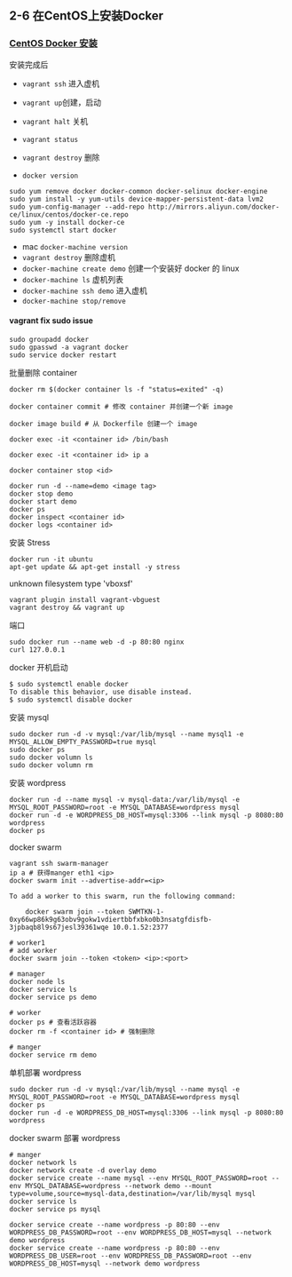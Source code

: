 ##  2-6 在CentOS上安装Docker

### [CentOS Docker 安装](https://www.runoob.com/docker/centos-docker-install.html)

安装完成后 

* `vagrant ssh` 进入虚机
* `vagrant up`创建，启动 
* `vagrant halt` 关机
* `vagrant status`
* `vagrant destroy` 删除

* `docker version`

```shell
sudo yum remove docker docker-common docker-selinux docker-engine
sudo yum install -y yum-utils device-mapper-persistent-data lvm2
sudo yum-config-manager --add-repo http://mirrors.aliyun.com/docker-ce/linux/centos/docker-ce.repo
sudo yum -y install docker-ce
sudo systemctl start docker
```

* mac `docker-machine version`
* `vagrant destroy` 删除虚机
* `docker-machine create demo` 创建一个安装好 docker 的 linux
* `docker-machine ls` 虚机列表
* `docker-machine ssh demo` 进入虚机
* `docker-machine stop/remove`

#### vagrant fix sudo issue

```shell
sudo groupadd docker
sudo gpasswd -a vagrant docker
sudo service docker restart
```

批量删除 container

```shell
docker rm $(docker container ls -f "status=exited" -q)
```

```
docker container commit # 修改 container 并创建一个新 image
```

```
docker image build # 从 Dockerfile 创建一个 image
```

```
docker exec -it <container id> /bin/bash
```

```
docker exec -it <container id> ip a
```

```
docker container stop <id>
```

```
docker run -d --name=demo <image tag>
docker stop demo
docker start demo
docker ps
docker inspect <container id>
docker logs <container id>
```

安装 Stress

```
docker run -it ubuntu
apt-get update && apt-get install -y stress

```

unknown filesystem type 'vboxsf'

```
vagrant plugin install vagrant-vbguest
vagrant destroy && vagrant up
```

端口

```
sudo docker run --name web -d -p 80:80 nginx
curl 127.0.0.1 
```

docker 开机启动

```
$ sudo systemctl enable docker
To disable this behavior, use disable instead.
$ sudo systemctl disable docker
```

安装 mysql

```
sudo docker run -d -v mysql:/var/lib/mysql --name mysql1 -e MYSQL_ALLOW_EMPTY_PASSWORD=true mysql
sudo docker ps
sudo docker volumn ls
sudo docker volumn rm
```

安装 wordpress

```
docker run -d --name mysql -v mysql-data:/var/lib/mysql -e MYSQL_ROOT_PASSWORD=root -e MYSQL_DATABASE=wordpress mysql
docker run -d -e WORDPRESS_DB_HOST=mysql:3306 --link mysql -p 8080:80 wordpress
docker ps

```

docker swarm

```
vagrant ssh swarm-manager
ip a # 获得manger eth1 <ip>
docker swarm init --advertise-addr=<ip>

To add a worker to this swarm, run the following command:

    docker swarm join --token SWMTKN-1-0xy66wp86k9g63obv9gokw1vdiertbbfxbko0b3nsatgfdisfb-3jpbaqb8l9s67jesl39361wqe 10.0.1.52:2377

# worker1
# add worker
docker swarm join --token <token> <ip>:<port>

# manager
docker node ls 
docker service ls
docker service ps demo

# worker
docker ps # 查看活跃容器
docker rm -f <container id> # 强制删除

# manger
docker service rm demo
```

单机部署 wordpress

```
sudo docker run -d -v mysql:/var/lib/mysql --name mysql -e MYSQL_ROOT_PASSWORD=root -e MYSQL_DATABASE=wordpress mysql
docker ps
docker run -d -e WORDPRESS_DB_HOST=mysql:3306 --link mysql -p 8080:80 wordpress
```





docker swarm 部署 wordpress 

```
# manger
docker network ls
docker network create -d overlay demo
docker service create --name mysql --env MYSQL_ROOT_PASSWORD=root --env MYSQL_DATABASE=wordpress --network demo --mount type=volume,source=mysql-data,destination=/var/lib/mysql mysql
docker service ls
docker service ps mysql

docker service create --name wordpress -p 80:80 --env WORDPRESS_DB_PASSWORD=root --env WORDPRESS_DB_HOST=mysql --network demo wordpress
docker service create --name wordpress -p 80:80 --env WORDPRESS_DB_USER=root --env WORDPRESS_DB_PASSWORD=root --env WORDPRESS_DB_HOST=mysql --network demo wordpress
```

